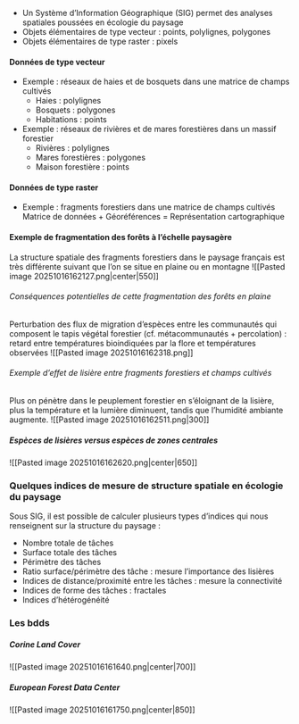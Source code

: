 - Un Système d’Information Géographique (SIG) permet des analyses spatiales poussées en écologie du paysage
- Objets élémentaires de type vecteur : points, polylignes, polygones
- Objets élémentaires de type raster : pixels

#### Données de type vecteur

- Exemple : réseaux de haies et de bosquets dans une matrice de champs cultivés
	- Haies : polylignes
	- Bosquets : polygones
	- Habitations : points
- Exemple : réseaux de rivières et de mares forestières dans un massif forestier
	- Rivières : polylignes
	- Mares forestières : polygones
	- Maison forestière : points

#### Données de type raster

- Exemple : fragments forestiers dans une matrice de champs cultivés
Matrice de données + Géoréférences = Représentation cartographique


#### Exemple de fragmentation des forêts à l’échelle paysagère

La structure spatiale des fragments forestiers dans le paysage français est très différente suivant que l’on se situe en plaine ou en montagne
![[Pasted image 20251016162127.png|center|550]]
###### Conséquences potentielles de cette fragmentation des forêts en plaine
Perturbation des flux de migration d’espèces entre les communautés qui composent le tapis végétal forestier (cf. métacommunautés + percolation) : retard entre températures bioindiquées par la flore et températures observées
![[Pasted image 20251016162318.png]]

###### Exemple d’effet de lisière entre fragments forestiers et champs cultivés
Plus on pénètre dans le peuplement forestier en s’éloignant de la lisière, plus la température et la lumière diminuent, tandis que l’humidité ambiante augmente.
![[Pasted image 20251016162511.png|300]]

##### Espèces de lisières versus espèces de zones centrales
![[Pasted image 20251016162620.png|center|650]]

### Quelques indices de mesure de structure spatiale en écologie du paysage

Sous SIG, il est possible de calculer plusieurs types d’indices qui nous renseignent sur la structure du paysage :
- Nombre totale de tâches
- Surface totale des tâches
- Périmètre des tâches
- Ratio surface/périmètre des tâche : mesure l’importance des lisières
- Indices de distance/proximité entre les tâches : mesure la connectivité
- Indices de forme des tâches : fractales
- Indices d’hétérogénéité


### Les bdds

##### Corine Land Cover
![[Pasted image 20251016161640.png|center|700]]

##### European Forest Data Center
![[Pasted image 20251016161750.png|center|850]]

